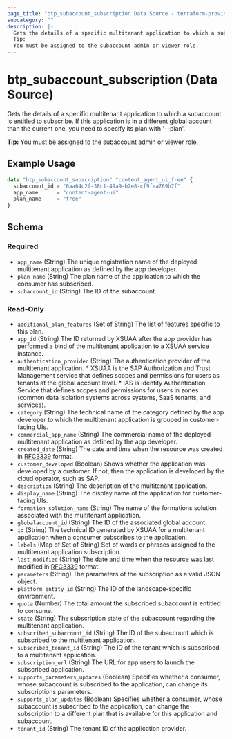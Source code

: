 ```yaml
---
page_title: "btp_subaccount_subscription Data Source - terraform-provider-btp"
subcategory: ""
description: |-
  Gets the details of a specific multitenant application to which a subaccount is entitled to subscribe. If this application is in a different global account than the current one, you need to specify its plan with '--plan'.
  Tip:
  You must be assigned to the subaccount admin or viewer role.
---
```


# btp_subaccount_subscription (Data Source)

Gets the details of a specific multitenant application to which a subaccount is entitled to subscribe. If this application is in a different global account than the current one, you need to specify its plan with '--plan'.

__Tip:__
You must be assigned to the subaccount admin or viewer role.

## Example Usage

```terraform
data "btp_subaccount_subscription" "content_agent_ui_free" {
  subaccount_id = "6aa64c2f-38c1-49a9-b2e8-cf9fea769b7f"
  app_name      = "content-agent-ui"
  plan_name     = "free"
}
```

<!-- schema generated by tfplugindocs -->
## Schema

### Required

- `app_name` (String) The unique registration name of the deployed multitenant application as defined by the app developer.
- `plan_name` (String) The plan name of the application to which the consumer has subscribed.
- `subaccount_id` (String) The ID of the subaccount.

### Read-Only

- `additional_plan_features` (Set of String) The list of features specific to this plan.
- `app_id` (String) The ID returned by XSUAA after the app provider has performed a bind of the multitenant application to a XSUAA service instance.
- `authentication_provider` (String) The authentication provider of the multitenant application. * XSUAA is the SAP Authorization and Trust Management service that defines scopes and permissions for users as tenants at the global account level. * IAS is Identity Authentication Service that defines scopes and permissions for users in zones (common data isolation systems across systems, SaaS tenants, and services).
- `category` (String) The technical name of the category defined by the app developer to which the multitenant application is grouped in customer-facing UIs.
- `commercial_app_name` (String) The commercial name of the deployed multitenant application as defined by the app developer.
- `created_date` (String) The date and time when the resource was created in [RFC3339](https://www.ietf.org/rfc/rfc3339.txt) format.
- `customer_developed` (Boolean) Shows whether the application was developed by a customer. If not, then the application is developed by the cloud operator, such as SAP.
- `description` (String) The description of the multitenant application.
- `display_name` (String) The display name of the application for customer-facing UIs.
- `formation_solution_name` (String) The name of the formations solution associated with the multitenant application.
- `globalaccount_id` (String) The ID of the associated global account.
- `id` (String) The technical ID generated by XSUAA for a multitenant application when a consumer subscribes to the application.
- `labels` (Map of Set of String) Set of words or phrases assigned to the multitenant application subscription.
- `last_modified` (String) The date and time when the resource was last modified in [RFC3339](https://www.ietf.org/rfc/rfc3339.txt) format.
- `parameters` (String) The parameters of the subscription as a valid JSON object.
- `platform_entity_id` (String) The ID of the landscape-specific environment.
- `quota` (Number) The total amount the subscribed subaccount is entitled to consume.
- `state` (String) The subscription state of the subaccount regarding the multitenant application.
- `subscribed_subaccount_id` (String) The ID of the subaccount which is subscribed to the multitenant application.
- `subscribed_tenant_id` (String) The ID of the tenant which is subscribed to a multitenant application.
- `subscription_url` (String) The URL for app users to launch the subscribed application.
- `supports_parameters_updates` (Boolean) Specifies whether a consumer, whose subaccount is subscribed to the application, can change its subscriptions parameters.
- `supports_plan_updates` (Boolean) Specifies whether a consumer, whose subaccount is subscribed to the application, can change the subscription to a different plan that is available for this application and subaccount.
- `tenant_id` (String) The tenant ID of the application provider.